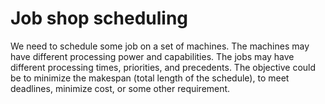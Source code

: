 # Job shop scheduling

We need to schedule some job on a set of machines. The machines may have different processing power and capabilities. The jobs may have different processing times, priorities, and precedents. The objective could be to minimize the makespan (total length of the schedule), to meet deadlines, minimize cost, or some other requirement. 
